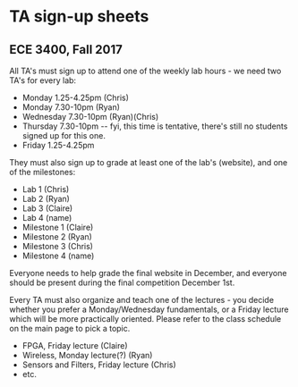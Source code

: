 # TA sign-up sheets
## ECE 3400, Fall 2017


All TA's must sign up to attend one of the weekly lab hours - we need two TA's for every lab:

* Monday 1.25-4.25pm (Chris)
* Monday 7.30-10pm (Ryan)
* Wednesday 7.30-10pm (Ryan)(Chris)
* Thursday 7.30-10pm -- fyi, this time is tentative, there's still no students signed up for this one.
* Friday 1.25-4.25pm

They must also sign up to grade at least one of the lab's (website), and one of the milestones:

* Lab 1 (Chris)
* Lab 2 (Ryan)
* Lab 3 (Claire)
* Lab 4 (name)
* Milestone 1 (Claire)
* Milestone 2 (Ryan)
* Milestone 3 (Chris)
* Milestone 4 (name)

Everyone needs to help grade the final website in December, and everyone should be present during the final competition December 1st.

Every TA must also organize and teach one of the lectures - you decide whether you prefer a Monday/Wednesday fundamentals, or a Friday lecture which will be more practically oriented. Please refer to the class schedule on the main page to pick a topic.

* FPGA, Friday lecture (Claire)
* Wireless, Monday lecture(?) (Ryan)
* Sensors and Filters, Friday lecture (Chris)
* etc.
